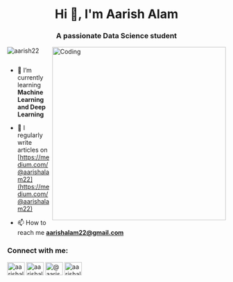 <h1 align="center">Hi 👋, I'm Aarish Alam</h1>
<h3 align="center">A passionate Data Science student</h3>
<img align ="right" alt="Coding" width="400" src="https://camo.githubusercontent.com/42f8997420ed6f35f01d6c26d2447c2e7d5417db030aebafab245f1539fcafaf/68747470733a2f2f6d656469612e6c6963646e2e636f6d2f646d732f696d6167652f4434443132415148346d6351414c77675a37512f61727469636c652d636f7665725f696d6167652d736872696e6b5f3630305f323030302f302f313639313938393933323037313f653d3231343734383336343726763d6265746126743d75776d356c78466971555258757a475f786e6639687249722d5f736f6a5361513467677275554159736d55">

<p align="centre"> <img src="https://komarev.com/ghpvc/?username=aarish22&label=Profile%20views&color=0e75b6&style=flat" alt="aarish22" /> </p>
<p align="left"> <a href="https://twitter.com/" target="blank"><img src="https://img.shields.io/twitter/follow/?logo=twitter&style=for-the-badge" alt="" /></a> </p>

- 🌱 I’m currently learning **Machine Learning and Deep Learning**
- 📝 I regularly write articles on [https://medium.com/@aarishalam22](https://medium.com/@aarishalam22)

- 📫 How to reach me **aarishalam22@gmail.com**
<h3 align="left">Connect with me:</h3>
<p align="left">
<a href="https://linkedin.com/in/aarishalam" target="blank"><img align="center" src="https://raw.githubusercontent.com/rahuldkjain/github-profile-readme-generator/master/src/images/icons/Social/linked-in-alt.svg" alt="aarishalam" height="30" width="40" /></a>
<a href="https://kaggle.com/aarishalam" target="blank"><img align="center" src="https://raw.githubusercontent.com/rahuldkjain/github-profile-readme-generator/master/src/images/icons/Social/kaggle.svg" alt="aarishalam" height="30" width="40" /></a>
<a href="https://medium.com/@aarishalam" target="blank"><img align="center" src="https://raw.githubusercontent.com/rahuldkjain/github-profile-readme-generator/master/src/images/icons/Social/medium.svg" alt="@aarishalam" height="30" width="40" /></a>
<a href="https://www.leetcode.com/aarishalam" target="blank"><img align="center" src="https://raw.githubusercontent.com/rahuldkjain/github-profile-readme-generator/master/src/images/icons/Social/leet-code.svg" alt="aarishalam" height="30" width="40" /></a>
</p>
